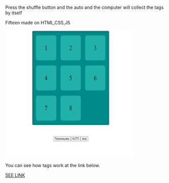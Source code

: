 <p>Press the shuffle button and the auto and the computer will collect the tags by itself</p>
<p>Fifteen made on HTML,CSS,JS</p>
<img src="Сбор.png" width="400" height="400"/>

<p>You can see how tags work at the link below.</p>
<a href="https://adeil.000webhostapp.com/joblist/Пятнашки%20AUTO%20СБОР/index.html" target="_blank">SEE LINK</a>


